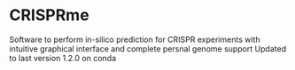 # CRISPRme
 Software to perform in-silico prediction for CRISPR experiments with intuitive graphical interface and complete persnal genome support
 Updated to last version 1.2.0 on conda

